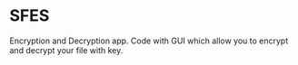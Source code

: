 # SFES
Encryption and Decryption app. Code with GUI which allow you to encrypt and decrypt your file with key.
